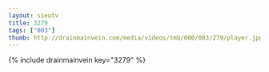 ```yaml
--- 
layout: sieutv
title: 3279
tags: ["003"]
thumb: http://drainmainvein.com/media/videos/tmb/000/003/279/player.jpg
---
```

{% include drainmainvein key="3279" %} 
